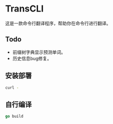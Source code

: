 # TransCLI

这是一款命令行翻译程序，帮助你在命令行进行翻译。

## Todo

- 前缀树字典显示预测单词。
- 历史信息bug修复。

## 安装部署

```sh
curl -
```
## 自行编译

```go
go build
```
